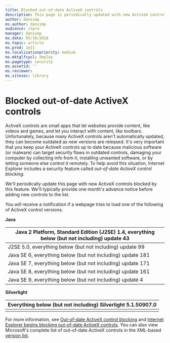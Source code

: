 ```yaml
---
title: Blocked out-of-date ActiveX controls
description: This page is periodically updated with new ActiveX controls blocked by this feature.
author: dansimp
ms.author: dansimp
audience: itpro
manager: dansimp
ms.date: 05/10/2018
ms.topic: article
ms.prod: ie11
ms.localizationpriority: medium
ms.mktglfcycl: deploy
ms.pagetype: security
ms.assetid: ''
ms.reviewer: 
ms.sitesec: library
---
```


# Blocked out-of-date ActiveX controls

ActiveX controls are small apps that let websites provide content, like videos and games, and let you interact with content, like toolbars. Unfortunately, because many ActiveX controls aren't automatically updated, they can become outdated as new versions are released. It's very important that you keep your ActiveX controls up to date because malicious software (or malware) can target security flaws in outdated controls, damaging your computer by collecting info from it, installing unwanted software, or by letting someone else control it remotely. To help avoid this situation, Internet Explorer includes a security feature called _out-of-date ActiveX control blocking_.

We'll periodically update this page with new ActiveX controls blocked by this feature. We'll typically provide one month's advance notice before adding new controls to the list.

You will receive a notification if a webpage tries to load one of the following of ActiveX control versions:

**Java**

| Java 2 Platform, Standard Edition (J2SE) 1.4, everything below (but not including) update 43 |
|----------------------------------------------------------------------------------------------|
| J2SE 5.0, everything below (but not including) update 99                                     |
| Java SE 6, everything below (but not including) update 181                                   |
| Java SE 7, everything below (but not including) update 171                                   |
| Java SE 8, everything below (but not including) update 161                                   |
| Java SE 9, everything below (but not including) update 4                                     |

**Silverlight**


| Everything below (but not including) Silverlight 5.1.50907.0 |
|--------------------------------------------------------------|
|                                                              |

For more information, see [Out-of-date ActiveX control blocking](out-of-date-activex-control-blocking.md) and [Internet Explorer begins blocking out-of-date ActiveX controls](https://blogs.msdn.com/b/ie/archive/2014/08/06/internet-explorer-begins-blocking-out-of-date-activex-controls.aspx).  You can also view Microsoft's complete list of out-of-date ActiveX controls in the XML-based [version list](https://go.microsoft.com/fwlink/?LinkId=403864).
